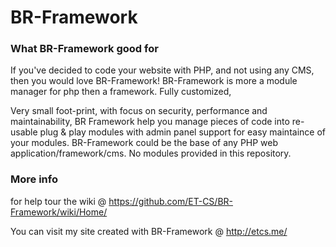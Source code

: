 BR-Framework
============

### What BR-Framework good for
If you've decided to code your website with PHP, and not using any CMS,
then you would love BR-Framework!
BR-Framework is more a module manager for php then a framework. Fully customized, 

Very small foot-print, with focus on security, performance and maintainability, 
BR Framework help you manage pieces of code into re-usable plug & play modules with admin panel support for easy maintaince of your modules.
BR-Framework could be the base of any PHP web application/framework/cms.
No modules provided in this repository.

### More info
for help tour the wiki @ https://github.com/ET-CS/BR-Framework/wiki/Home/

You can visit my site created with BR-Framework @ http://etcs.me/
